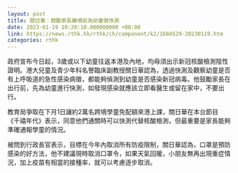 ```yaml
---
layout: post
title: 關日華：鼓勵家長離境前為幼童做快測
date: 2023-01-19 10:20:18.000000000 +08:00
link: https://news.rthk.hk/rthk/ch/component/k2/1684529-20230119.htm
categories: rthk
---
```


政府宣布今日起，3歲或以下幼童往返本港及內地，均毋須出示新冠核酸檢測陰性證明。港大兒童及青少年科名譽臨床副教授關日華認為，透過快測及觀察幼童是否有上呼吸道的急性感染病徵，都能夠偵測到幼童是否感染新冠病毒。他鼓勵家長在出行前，先為幼童進行快測，如發現感染就應該立即看醫生或留在家中，不要出行。

教育局爭取在下月1日讓約2萬名跨境學童免配額來港上課，關日華在本台節目《千禧年代》表示，同意他們通關時可以快測代替核酸檢測，但最重要是家長能夠準確通報學童的情況。

被問到行政長官表示，目標在今年內取消所有防疫限制，關日華認為，口罩是預防感染的好方法，他不建議現時取消口罩令，如果天氣回暖，小朋友無再出現重症情況，加上疫苗有相當的接種率，就可以考慮逐步取消。

